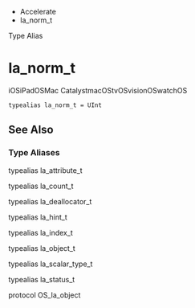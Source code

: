 

- Accelerate
-  la_norm_t 

Type Alias

# la_norm_t

iOSiPadOSMac CatalystmacOStvOSvisionOSwatchOS

``` source
typealias la_norm_t = UInt
```

## See Also

### Type Aliases

typealias la_attribute_t

typealias la_count_t

typealias la_deallocator_t

typealias la_hint_t

typealias la_index_t

typealias la_object_t

typealias la_scalar_type_t

typealias la_status_t

protocol OS_la_object

